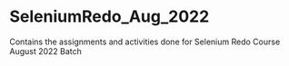 # SeleniumRedo_Aug_2022
Contains the assignments and activities done for Selenium Redo Course August 2022 Batch
